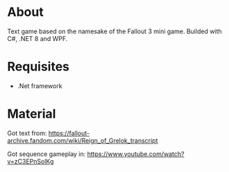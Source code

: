 # About
Text game based on the namesake of the Fallout 3 mini game. Builded with C#, .NET 8 and WPF.

# Requisites
- .Net framework

# Material
Got text from: https://fallout-archive.fandom.com/wiki/Reign_of_Grelok_transcript

Got sequence gameplay in: https://www.youtube.com/watch?v=zC3EPnSolKg
